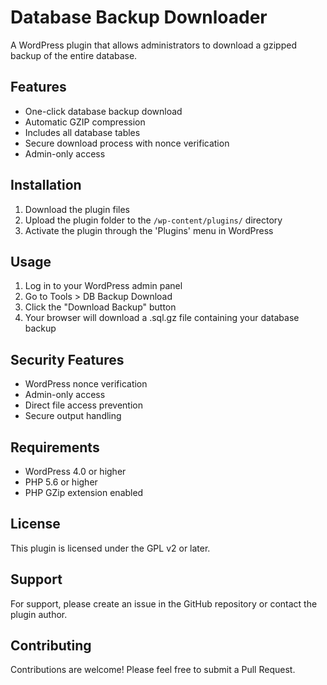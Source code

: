 # Database Backup Downloader

A WordPress plugin that allows administrators to download a gzipped backup of the entire database.

## Features

- One-click database backup download
- Automatic GZIP compression
- Includes all database tables
- Secure download process with nonce verification
- Admin-only access

## Installation

1. Download the plugin files
2. Upload the plugin folder to the `/wp-content/plugins/` directory
3. Activate the plugin through the 'Plugins' menu in WordPress

## Usage

1. Log in to your WordPress admin panel
2. Go to Tools > DB Backup Download
3. Click the "Download Backup" button
4. Your browser will download a .sql.gz file containing your database backup

## Security Features

- WordPress nonce verification
- Admin-only access
- Direct file access prevention
- Secure output handling

## Requirements

- WordPress 4.0 or higher
- PHP 5.6 or higher
- PHP GZip extension enabled

## License

This plugin is licensed under the GPL v2 or later.

## Support

For support, please create an issue in the GitHub repository or contact the plugin author.

## Contributing

Contributions are welcome! Please feel free to submit a Pull Request. 